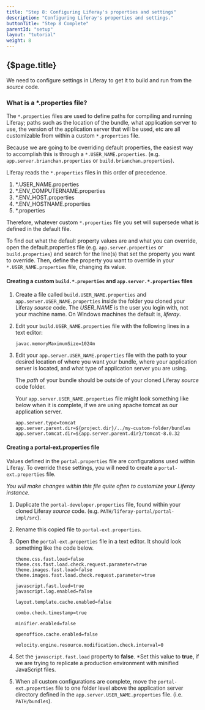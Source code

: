 ```yaml
---
title: "Step 8: Configuring Liferay's properties and settings"
description: "Configuring Liferay's properties and settings."
buttonTitle: "Step 8 Complete"
parentId: "setup"
layout: "tutorial"
weight: 8
---
```


## {$page.title}

We need to configure settings in Liferay to get it to build and run from the *source* code.

### What is a *.properties file?

The ```*.properties``` files are used to define paths for compiling and running Liferay; paths such as the location of the bundle, what application server to use, the version of the application server that will be used, etc are all customizable from within a custom ```*.properties``` file.

Because we are going to be overriding default properties, the easiest way to accomplish this is through a ```*.USER_NAME.properties```. (e.g. ```app.server.brianchan.properties``` or ```build.brianchan.properties```).

Liferay reads the ```*.properties``` files in this order of precedence.
1. *.USER_NAME.properties
2. *.ENV_COMPUTERNAME.properties
3. *.ENV_HOST.properties
4. *.ENV_HOSTNAME.properties
5. *.properties

Therefore, whatever custom ```*.properties``` file you set will supersede what is defined in the default file.

To find out what the default property values are and what you can override, open the default.properties file (e.g. ```app.server.properties``` or ```build.properties```) and search for the line(s) that set the property you want to override. Then, define the property you want to override in your ```*.USER_NAME.properties``` file, changing its value.

#### Creating a custom ```build.*.properties``` and ```app.server.*.properties``` files

1. Create a file called ```build.USER_NAME.properties``` and ```app.server.USER_NAME.properties``` inside the folder you cloned your Liferay *source* code.
    The *USER_NAME* is the user you login with, not your machine name. On Windows machines the default is, *liferay*.
2. Edit your ```build.USER_NAME.properties``` file with the following lines in a text editor:

    ```shell
    javac.memoryMaximumSize=1024m
    ```
3. Edit your ```app.server.USER_NAME.properties``` file with the path to your desired location of where you want your bundle, where your application server is located, and what type of application server you are using.

    The *path* of your bundle should be outside of your cloned Liferay *source* code folder.

    Your ```app.server.USER_NAME.properties``` file might look something like below when it is complete, if we are using apache tomcat as our application server.

    ```shell
    app.server.type=tomcat
    app.server.parent.dir=${project.dir}/../my-custom-folder/bundles
    app.server.tomcat.dir=${app.server.parent.dir}/tomcat-8.0.32
    ```

#### Creating a portal-ext.properties file

Values defined in the ```portal.properties``` file are configurations used within Liferay. To override these settings, you will need to create a ```portal-ext.properties``` file.

*You will make changes within this file quite often to customize your Liferay instance.*

1. Duplicate the ```portal-developer.properties``` file, found within your cloned Liferay *source* code. (e.g. ```PATH/liferay-portal/portal-impl/src```).
2. Rename this copied file to ```portal-ext.properties```.
3. Open the ```portal-ext.properties``` file in a text editor. It should look something like the code below.

    ```shell
    theme.css.fast.load=false
    theme.css.fast.load.check.request.parameter=true
    theme.images.fast.load=false
    theme.images.fast.load.check.request.parameter=true

    javascript.fast.load=true
    javascript.log.enabled=false

    layout.template.cache.enabled=false

    combo.check.timestamp=true

    minifier.enabled=false

    openoffice.cache.enabled=false

    velocity.engine.resource.modification.check.interval=0
    ```
4. Set the ```javascript.fast.load``` property to **false**. *Set this value to **true**, if we are trying to replicate a production environment with minified JavaScript files.
5. When all custom configurations are complete, move the ```portal-ext.properties``` file to one folder level above the application server directory defined in the ```app.server.USER_NAME.properties``` file. (i.e. ```PATH/bundles```).